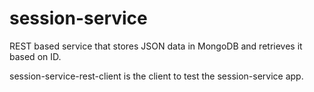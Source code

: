 # session-service
REST based service that stores JSON data in MongoDB and retrieves it based on ID.

session-service-rest-client is the client to test the session-service app.
